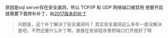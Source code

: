 原因是sql server存在安全漏洞，所以 TCP/IP 和 UDP 网络端口被禁用
想要开启就需要下载修补补丁，如[2017版本的补丁](https://technet.microsoft.com/en-us/library/ff803383.aspx)

>问题是，这个补丁解决了安全漏洞吗？ 其实安全漏洞这么多年一直没解决是吧，不然还要什么补丁啊，直接在安装程序里把端口打开就好了啊